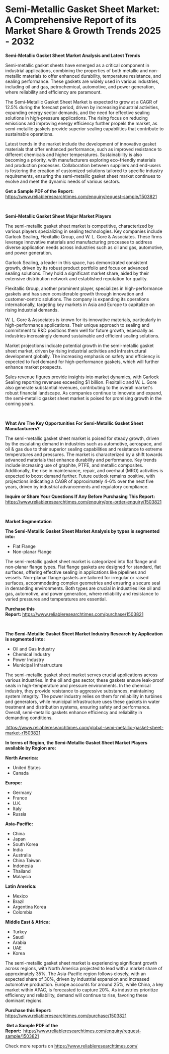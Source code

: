 <p><h1>Semi-Metallic Gasket Sheet Market: A Comprehensive Report of its Market Share & Growth Trends 2025 - 2032</h1></p><p><strong>Semi-Metallic Gasket Sheet Market Analysis and Latest Trends</strong></p>
<p><p>Semi-metallic gasket sheets have emerged as a critical component in industrial applications, combining the properties of both metallic and non-metallic materials to offer enhanced durability, temperature resistance, and sealing performance. These gaskets are widely used in various industries, including oil and gas, petrochemical, automotive, and power generation, where reliability and efficiency are paramount.</p><p>The Semi-Metallic Gasket Sheet Market is expected to grow at a CAGR of 12.5% during the forecast period, driven by increasing industrial activities, expanding energy sector demands, and the need for effective sealing solutions in high-pressure applications. The rising focus on reducing emissions and improving energy efficiency further propels the market, as semi-metallic gaskets provide superior sealing capabilities that contribute to sustainable operations.</p><p>Latest trends in the market include the development of innovative gasket materials that offer enhanced performance, such as improved resistance to different chemicals and higher temperatures. Sustainability is also becoming a priority, with manufacturers exploring eco-friendly materials and production processes. Collaboration between suppliers and end-users is fostering the creation of customized solutions tailored to specific industry requirements, ensuring the semi-metallic gasket sheet market continues to evolve and meet the dynamic needs of various sectors.</p></p>
<p><strong>Get a Sample PDF of the Report:&nbsp;</strong> <a href="https://www.reliableresearchtimes.com/enquiry/request-sample/1503821?utm_campaign=3523&utm_medium=2&utm_source=Github&utm_content=ia&utm_term=23032025&utm_id=semi-metallic-gasket-sheet">https://www.reliableresearchtimes.com/enquiry/request-sample/1503821</a></p>
<p>&nbsp;</p>
<p><strong>Semi-Metallic Gasket Sheet Major Market Players</strong></p>
<p><p>The semi-metallic gasket sheet market is competitive, characterized by various players specializing in sealing technologies. Key companies include Garlock Sealing, Flexitallic Group, and W. L. Gore & Associates. These firms leverage innovative materials and manufacturing processes to address diverse application needs across industries such as oil and gas, automotive, and power generation.</p><p>Garlock Sealing, a leader in this space, has demonstrated consistent growth, driven by its robust product portfolio and focus on advanced sealing solutions. They hold a significant market share, aided by their extensive distribution network and established reputation for quality.</p><p>Flexitallic Group, another prominent player, specializes in high-performance gaskets and has seen considerable growth through innovation and customer-centric solutions. The company is expanding its operations internationally, targeting key markets in Asia and Europe to capitalize on rising industrial demands.</p><p>W. L. Gore & Associates is known for its innovative materials, particularly in high-performance applications. Their unique approach to sealing and commitment to R&D positions them well for future growth, especially as industries increasingly demand sustainable and efficient sealing solutions.</p><p>Market projections indicate potential growth in the semi-metallic gasket sheet market, driven by rising industrial activities and infrastructural development globally. The increasing emphasis on safety and efficiency is expected to fuel demand for high-performance gaskets, which will further enhance market prospects.</p><p>Sales revenue figures provide insights into market dynamics, with Garlock Sealing reporting revenues exceeding $1 billion. Flexitallic and W. L. Gore also generate substantial revenues, contributing to the overall market's robust financial landscape. As companies continue to innovate and expand, the semi-metallic gasket sheet market is poised for promising growth in the coming years.</p></p>
<p>&nbsp;</p>
<p><strong>What Are The Key Opportunities For Semi-Metallic Gasket Sheet Manufacturers?</strong></p>
<p><p>The semi-metallic gasket sheet market is poised for steady growth, driven by the escalating demand in industries such as automotive, aerospace, and oil & gas due to their superior sealing capabilities and resistance to extreme temperatures and pressures. The market is characterized by a shift towards advanced materials that enhance durability and performance. Key trends include increasing use of graphite, PTFE, and metallic composites. Additionally, the rise in maintenance, repair, and overhaul (MRO) activities is expected to boost demand further. Future outlook remains positive, with projections indicating a CAGR of approximately 4-6% over the next five years, driven by industrial advancements and regulatory compliance.</p></p>
<p><strong>Inquire or Share Your Questions If Any Before Purchasing This Report:</strong> <a href="https://www.reliableresearchtimes.com/enquiry/pre-order-enquiry/1503821?utm_campaign=3523&utm_medium=2&utm_source=Github&utm_content=ia&utm_term=23032025&utm_id=semi-metallic-gasket-sheet">https://www.reliableresearchtimes.com/enquiry/pre-order-enquiry/1503821</a></p>
<p>&nbsp;</p>
<p><strong>Market Segmentation</strong></p>
<p><strong>The Semi-Metallic Gasket Sheet Market Analysis by types is segmented into:</strong></p>
<p><ul><li>Flat Flange</li><li>Non-planar Flange</li></ul></p>
<p><p>The semi-metallic gasket sheet market is categorized into flat flange and non-planar flange types. Flat flange gaskets are designed for standard, flat surfaces, offering effective sealing in applications like pipelines and vessels. Non-planar flange gaskets are tailored for irregular or raised surfaces, accommodating complex geometries and ensuring a secure seal in demanding environments. Both types are crucial in industries like oil and gas, automotive, and power generation, where reliability and resistance to varied pressures and temperatures are essential.</p></p>
<p><strong>Purchase this Report:&nbsp;</strong><a href="https://www.reliableresearchtimes.com/purchase/1503821?utm_campaign=3523&utm_medium=2&utm_source=Github&utm_content=ia&utm_term=23032025&utm_id=semi-metallic-gasket-sheet">https://www.reliableresearchtimes.com/purchase/1503821</a></p>
<p>&nbsp;</p>
<p><strong>The Semi-Metallic Gasket Sheet Market Industry Research by Application is segmented into:</strong></p>
<p><ul><li>Oil and Gas Industry</li><li>Chemical Industry</li><li>Power Industry</li><li>Municipal Infrastructure</li></ul></p>
<p><p>The semi-metallic gasket sheet market serves crucial applications across various industries. In the oil and gas sector, these gaskets ensure leak-proof seals in high-temperature and pressure environments. In the chemical industry, they provide resistance to aggressive substances, maintaining system integrity. The power industry relies on them for reliability in turbines and generators, while municipal infrastructure uses these gaskets in water treatment and distribution systems, ensuring safety and performance. Overall, semi-metallic gaskets enhance efficiency and reliability in demanding conditions.</p></p>
<p><a href="https://www.reliableresearchtimes.com/global-semi-metallic-gasket-sheet-market-r1503821?utm_campaign=3523&utm_medium=2&utm_source=Github&utm_content=ia&utm_term=23032025&utm_id=semi-metallic-gasket-sheet">&nbsp;https://www.reliableresearchtimes.com/global-semi-metallic-gasket-sheet-market-r1503821</a></p>
<p><strong>In terms of Region, the Semi-Metallic Gasket Sheet Market Players available by Region are:</strong></p>
<p>
    <p> <strong> North America: </strong>
        <ul>
            <li>United States</li>
            <li>Canada</li>
        </ul>
        </p> 
    <p> <strong> Europe: </strong>
        <ul>
            <li>Germany</li>
            <li>France</li>
            <li>U.K.</li>
            <li>Italy</li>
            <li>Russia</li>
        </ul>
        </p> 
    <p> <strong> Asia-Pacific: </strong>
        <ul>
            <li>China</li>
            <li>Japan</li>
            <li>South Korea</li>
            <li>India</li>
            <li>Australia</li>
            <li>China Taiwan</li>
            <li>Indonesia</li>
            <li>Thailand</li>
            <li>Malaysia</li>
        </ul>
        </p> 
    <p> <strong> Latin America: </strong>
        <ul>
            <li>Mexico</li>
            <li>Brazil</li>
            <li>Argentina Korea</li>
            <li>Colombia</li>
        </ul>
        </p> 
    <p> <strong> Middle East & Africa: </strong>
        <ul>
            <li>Turkey</li>
            <li>Saudi</li>
            <li>Arabia</li>
            <li>UAE</li>
            <li>Korea</li>
        </ul>
    </p>
    </p>
<p><p>The semi-metallic gasket sheet market is experiencing significant growth across regions, with North America projected to lead with a market share of approximately 35%. The Asia-Pacific region follows closely, with an expected share of 30%, driven by industrial expansion and increased automotive production. Europe accounts for around 25%, while China, a key market within APAC, is forecasted to capture 20%. As industries prioritize efficiency and reliability, demand will continue to rise, favoring these dominant regions.</p></p>
<p><strong>Purchase this Report: </strong><a href="https://www.reliableresearchtimes.com/purchase/1503821?utm_campaign=3523&utm_medium=2&utm_source=Github&utm_content=ia&utm_term=23032025&utm_id=semi-metallic-gasket-sheet">https://www.reliableresearchtimes.com/purchase/1503821</a></p>
<p>&nbsp;<strong>Get a Sample PDF of the Report:&nbsp;&nbsp;</strong><a href="https://www.reliableresearchtimes.com/enquiry/request-sample/1503821?utm_campaign=3523&utm_medium=2&utm_source=Github&utm_content=ia&utm_term=23032025&utm_id=semi-metallic-gasket-sheet">https://www.reliableresearchtimes.com/enquiry/request-sample/1503821</a></p>
<p><strong></strong></p>
<p>Check more reports on <a href="https://www.reliableresearchtimes.com/?utm_campaign=3523&utm_medium=2&utm_source=Github&utm_content=ia&utm_term=23032025&utm_id=semi-metallic-gasket-sheet">https://www.reliableresearchtimes.com/</a></p>